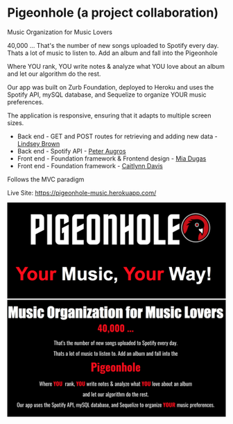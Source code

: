 # Pigeonhole (a project collaboration)

Music Organization for Music Lovers

40,000 ... 
That's the number of new songs uploaded to Spotify every day.
Thats a lot of music to listen to. Add an album and fall into the 
Pigeonhole

Where YOU rank, YOU write notes & analyze what YOU love about an album and let our algorithm do the rest.

Our app was built on Zurb Foundation, deployed to Heroku and uses the Spotify API, mySQL database, and Sequelize to organize YOUR music preferences.

The application is responsive, ensuring that it adapts to multiple screen sizes.


* Back end - GET and POST routes for retrieving and adding new data - [Lindsey Brown](https://github.com/libersword)
* Back end - Spotify API - [Peter Augros](https://github.com/peteraugros)
* Front end - Foundation framework & Frontend design - [Mia Dugas](https://github.com/miadugas) 
 * Front end - Foundation framework - [Caitlynn Davis](https://github.com/davicait)

Follows the MVC paradigm 

 Live Site: https://pigeonhole-music.herokuapp.com/
 
![Image of Pigeonhole](https://github.com/miadugas/Pigeonhole/blob/master/repo_images/logo.png)
![Image of Pigeonhole- about](https://github.com/miadugas/Pigeonhole/blob/master/repo_images/descript.png)